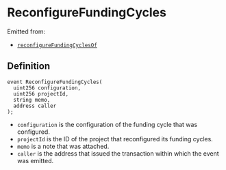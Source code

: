 # ReconfigureFundingCycles

Emitted from:

* [`reconfigureFundingCyclesOf`](../write/reconfigurefundingcyclesof.md)

## Definition

```solidity
event ReconfigureFundingCycles(
  uint256 configuration,
  uint256 projectId,
  string memo,
  address caller
);
```

* `configuration` is the configuration of the funding cycle that was configured.
* `projectId` is the ID of the project that reconfigured its funding cycles.
* `memo` is a note that was attached.
* `caller` is the address that issued the transaction within which the event was emitted.
